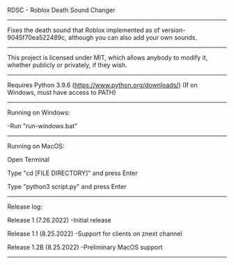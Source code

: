 RDSC - Roblox Death Sound Changer
___________________________________________________
Fixes the death sound that Roblox implemented as of version-9045f70ea522489c, although you can also add your own sounds.
___________________________________________________
This project is licensed under MIT, which allows anybody to modify it, whether publicly or privately, if they wish.
___________________________________________________
Requires Python 3.9.6 (https://www.python.org/downloads/) (If on Windows, must have access to PATH)
___________________________________________________
Running on Windows:

-Run "run-windows.bat"
___________________________________________________
Running on MacOS:

Open Terminal

Type "cd [FILE DIRECTORY]" and press Enter

Type "python3 script.py" and press Enter
___________________________________________________
Release log:

Release 1 (7.26.2022)
-Initial release

Release 1.1 (8.25.2022)
-Support for clients on znext channel

Release 1.2B (8.25.2022)
-Preliminary MacOS support
___________________________________________________
